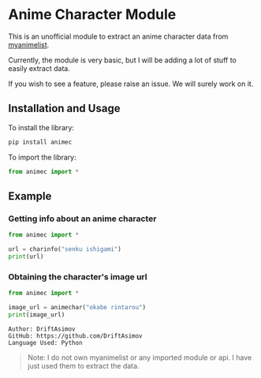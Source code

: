# Anime Character Module

This is an unofficial module to extract an anime character data from [myanimelist](https://myanimelist.net/).

Currently, the module is very basic, but I will be adding a lot of stuff to easily extract data.

If you wish to see a feature, please raise an issue. We will surely work on it.

## Installation and Usage

To install the library:
```python
pip install animec
```

To import the library:
```python
from animec import *
```

## Example 

### Getting info about an anime character

```python
from animec import *

url = charinfo("senku ishigami")
print(url)

```

### Obtaining the character's image url

```python
from animec import *

image_url = animechar("okabe rintarou")
print(image_url)

```


```
Author: DriftAsimov
GitHub: https://github.com/DriftAsimov
Language Used: Python
```


> Note: I do not own myanimelist or any imported module or api. I have just used them to extract the data.